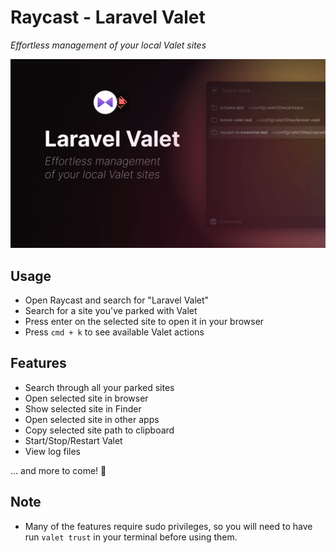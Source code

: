 # Raycast - Laravel Valet
_Effortless management of your local Valet sites_

![Raycast](./media/laravel-valet-cover.png)

## Usage
- Open Raycast and search for "Laravel Valet"
- Search for a site you've parked with Valet
- Press enter on the selected site to open it in your browser
- Press `cmd + k` to see available Valet actions

## Features
- Search through all your parked sites
- Open selected site in browser
- Show selected site in Finder
- Open selected site in other apps
- Copy selected site path to clipboard
- Start/Stop/Restart Valet
- View log files

... and more to come! 🚀

## Note
- Many of the features require sudo privileges, so you will need to have run `valet trust` in your terminal before using them.
